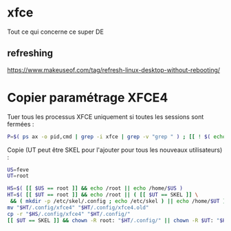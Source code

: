# xfce
Tout ce qui concerne ce super DE

## refreshing
https://www.makeuseof.com/tag/refresh-linux-desktop-without-rebooting/

# Copier paramétrage XFCE4
Tuer tous les processus XFCE uniquement si toutes les sessions sont fermées :
```sh
P=$( ps ax -o pid,cmd | grep -i xfce | grep -v "grep " ) ; [[ ! $( echo -e "$P" | grep -v xfconfd ) ]] && for p in $( echo -e "$P" | cut -d ' ' -f 2 ) ; do kill $p ; done
```
Copie (UT peut être SKEL pour l'ajouter pour tous les nouveaux utilisateurs) :
```sh
US=feve
UT=root

HS=$( [[ $US == root ]] && echo /root || echo /home/$US )
HT=$( [[ $UT == root ]] && echo /root || ( [[ $UT == SKEL ]] \
 && ( mkdir -p /etc/skel/.config ; echo /etc/skel ) || echo /home/$UT ) )
mv "$HT/.config/xfce4" "$HT/.config/xfce4.old"
cp -r "$HS/.config/xfce4" "$HT/.config/"
[[ $UT == SKEL ]] && chown -R root: "$HT/.config/" || chown -R $UT: "$HT/.config/"
```
